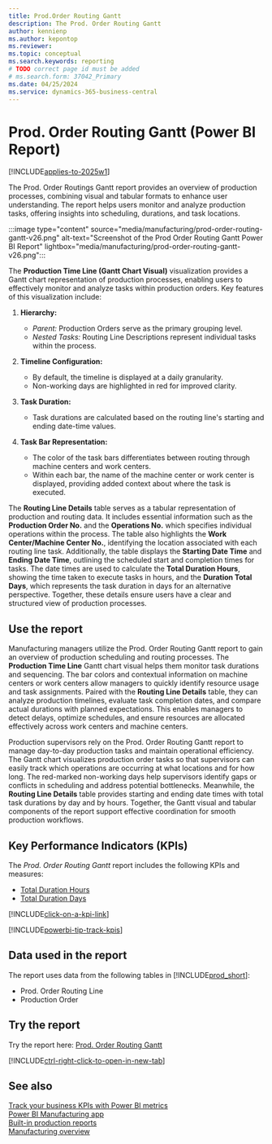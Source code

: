 ```yaml
---
title: Prod.Order Routing Gantt
description: The Prod. Order Routing Gantt
author: kennienp
ms.author: kepontop
ms.reviewer:
ms.topic: conceptual
ms.search.keywords: reporting
# TODO correct page id must be added
# ms.search.form: 37042_Primary 
ms.date: 04/25/2024
ms.service: dynamics-365-business-central
---
```


# Prod. Order Routing Gantt (Power BI Report)

[!INCLUDE[applies-to-2025w1](includes/applies-to-2025w1.md)]

The Prod. Order Routings Gantt report provides an overview of production processes, combining visual and tabular formats to enhance user understanding. The report helps users monitor and analyze production tasks, offering insights into scheduling, durations, and task locations.

:::image type="content" source="media/manufacturing/prod-order-routing-gantt-v26.png" alt-text="Screenshot of the Prod Order Routing Gantt Power BI Report" lightbox="media/manufacturing/prod-order-routing-gantt-v26.png":::

The **Production Time Line (Gantt Chart Visual)** visualization provides a Gantt chart representation of production processes, enabling users to effectively monitor and analyze tasks within production orders. Key features of this visualization include:

1. **Hierarchy:**  
   - *Parent:* Production Orders serve as the primary grouping level.  
   - *Nested Tasks:* Routing Line Descriptions represent individual tasks within the process.  

2. **Timeline Configuration:**  
   - By default, the timeline is displayed at a daily granularity.  
   - Non-working days are highlighted in red for improved clarity.  

3. **Task Duration:**  
   - Task durations are calculated based on the routing line's starting and ending date-time values.  

4. **Task Bar Representation:**  
   - The color of the task bars differentiates between routing through machine centers and work centers.  
   - Within each bar, the name of the machine center or work center is displayed, providing added context about where the task is executed.  

The **Routing Line Details** table serves as a tabular representation of production and routing data. It includes essential information such as the **Production Order No.** and the **Operations No.** which specifies individual operations within the process. The table also highlights the **Work Center/Machine Center No.**, identifying the location associated with each routing line task. Additionally, the table displays the **Starting Date Time** and **Ending Date Time**, outlining the scheduled start and completion times for tasks. The date times are used to calculate the **Total Duration Hours**, showing the time taken to execute tasks in hours, and the **Duration Total Days**, which represents the task duration in days for an alternative perspective. Together, these details ensure users have a clear and structured view of production processes.

## Use the report

   Manufacturing managers utilize the Prod. Order Routing Gantt report to gain an overview of production scheduling and routing processes. The **Production Time Line** Gantt chart visual helps them monitor task durations and sequencing. The bar colors and contextual information on machine centers or work centers allow managers to quickly identify resource usage and task assignments. Paired with the **Routing Line Details** table, they can analyze production timelines, evaluate task completion dates, and compare actual durations with planned expectations. This enables managers to detect delays, optimize schedules, and ensure resources are allocated effectively across work centers and machine centers.  

   Production supervisors rely on the Prod. Order Routing Gantt report to manage day-to-day production tasks and maintain operational efficiency. The Gantt chart visualizes production order tasks so that supervisors can easily track which operations are occurring at what locations and for how long. The red-marked non-working days help supervisors identify gaps or conflicts in scheduling and address potential bottlenecks. Meanwhile, the **Routing Line Details** table provides starting and ending date times with total task durations by day and by hours. Together, the Gantt visual and tabular components of the report support effective coordination for smooth production workflows.  

## Key Performance Indicators (KPIs)

The *Prod. Order Routing Gantt* report includes the following KPIs and measures:

- [Total Duration Hours](manufacturing-powerbi-kpis.md#total-duration-hours)
- [Total Duration Days](manufacturing-powerbi-kpis.md#total-duration-days)

[!INCLUDE[click-on-a-kpi-link](includes/click-on-a-kpi-link.md)]

[!INCLUDE[powerbi-tip-track-kpis](includes/powerbi-tip-track-kpis.md)]

## Data used in the report

The report uses data from the following tables in [!INCLUDE[prod_short](includes/prod_short.md)]:

- Prod. Order Routing Line
- Production Order
  
## Try the report

Try the report here: [Prod. Order Routing Gantt](https://businesscentral.dynamics.com?page=)<!-- TODO Set page ID for link -->

[!INCLUDE[ctrl-right-click-to-open-in-new-tab](includes/ctrl-right-click-to-open-in-new-tab.md)]

## See also

[Track your business KPIs with Power BI metrics](track-kpis-with-power-bi-metrics.md)  
[Power BI Manufacturing app](manufacturing-powerbi-app.md)  
[Built-in production reports](production-reports.md)  
[Manufacturing overview](production-manage-manufacturing.md)
